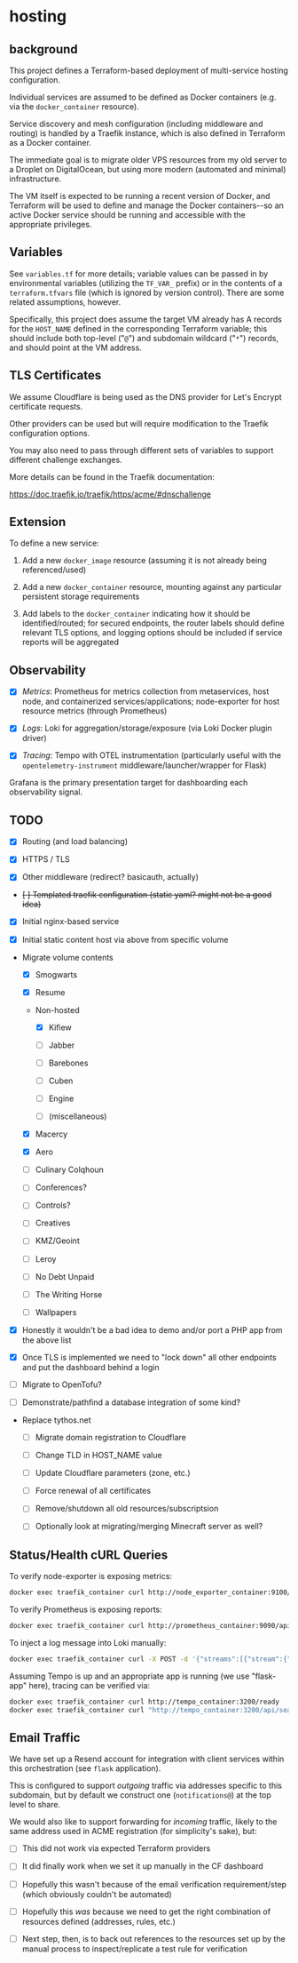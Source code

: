 # hosting

## background

This project defines a Terraform-based deployment of multi-service hosting configuration.

Individual services are assumed to be defined as Docker containers (e.g. via the `docker_container` resource).

Service discovery and mesh configuration (including middleware and routing) is handled by a Traefik instance, which is also defined in Terraform as a Docker container.

The immediate goal is to migrate older VPS resources from my old server to a Droplet on DigitalOcean, but using more modern (automated and minimal) infrastructure.

The VM itself is expected to be running a recent version of Docker, and Terraform will be used to define and manage the Docker containers--so an active Docker service should be running and accessible with the appropriate privileges.

## Variables

See `variables.tf` for more details; variable values can be passed in by environmental variables (utilizing the `TF_VAR_` prefix) or in the contents of a `terraform.tfvars` file (which is ignored by version control). There are some related assumptions, however.

Specifically, this project does assume the target VM already has A records for the `HOST_NAME` defined in the corresponding Terraform variable; this should include both top-level ("`@`") and subdomain wildcard ("`*`") records, and should point at the VM address.

## TLS Certificates

We assume Cloudflare is being used as the DNS provider for Let's Encrypt certificate requests.

Other providers can be used but will require modification to the Traefik configuration options.

You may also need to pass through different sets of variables to support different challenge exchanges.

More details can be found in the Traefik documentation:

https://doc.traefik.io/traefik/https/acme/#dnschallenge

## Extension

To define a new service:

1. Add a new `docker_image` resource (assuming it is not already being referenced/used)

1. Add a new `docker_container` resource, mounting against any particular persistent storage requirements

1. Add labels to the `docker_container` indicating how it should be identified/routed; for secured endpoints, the router labels should define relevant TLS options, and logging options should be included if service reports will be aggregated

## Observability

- [x] *Metrics*: Prometheus for metrics collection from metaservices, host node, and containerized services/applications; node-exporter for host resource metrics (through Prometheus)

- [x] *Logs*: Loki for aggregation/storage/exposure (via Loki Docker plugin driver)

- [x] *Tracing*: Tempo with OTEL instrumentation (particularly useful with the `opentelemetry-instrument` middleware/launcher/wrapper for Flask)

Grafana is the primary presentation target for dashboarding each observability signal.

## TODO

- [x] Routing (and load balancing)

- [x] HTTPS / TLS

- [x] Other middleware (redirect? basicauth, actually)

- ~~[ ] Templated traefik configuration (static yaml? might not be a good idea)~~

- [x] Initial nginx-based service

- [x] Initial static content host via above from specific volume

- Migrate volume contents

  - [x] Smogwarts
   
  - [x] Resume

  - Non-hosted

    - [x] Kifiew

    - [ ] Jabber

    - [ ] Barebones

    - [ ] Cuben

    - [ ] Engine

    - [ ] (miscellaneous)

  - [x] Macercy

  - [x] Aero

  - [ ] Culinary Colqhoun

  - [ ] Conferences?

  - [ ] Controls?

  - [ ] Creatives

  - [ ] KMZ/Geoint

  - [ ] Leroy

  - [ ] No Debt Unpaid

  - [ ] The Writing Horse

  - [ ] Wallpapers

- [x] Honestly it wouldn't be a bad idea to demo and/or port a PHP app from the above list  

- [x] Once TLS is implemented we need to "lock down" all other endpoints and put the dashboard behind a login

- [ ] Migrate to OpenTofu?

- [ ] Demonstrate/pathfind a database integration of some kind?

- Replace tythos.net

  - [ ] Migrate domain registration to Cloudflare

  - [ ] Change TLD in HOST_NAME value

  - [ ] Update Cloudflare parameters (zone, etc.)

  - [ ] Force renewal of all certificates

  - [ ] Remove/shutdown all old resources/subscriptsion

  - [ ] Optionally look at migrating/merging Minecraft server as well?

## Status/Health cURL Queries

To verify node-exporter is exposing metrics:

```sh
docker exec traefik_container curl http://node_exporter_container:9100/metrics
```

To verify Prometheus is exposing reports:

```sh
docker exec traefik_container curl http://prometheus_container:9090/api/v1/query --data-urlencode 'query=up{job="prometheus"}'
```

To inject a log message into Loki manually:

```sh
docker exec traefik_container curl -X POST -d '{"streams":[{"stream":{"container":"test"},"values":[["'$(date +%s%N)'","test log message"]]}]}' -H "Content-Type: application/json" http://loki_container:3100/loki/api/v1/push
```

Assuming Tempo is up and an appropriate app is running (we use "flask-app" here), tracing can be verified via:

```sh
docker exec traefik_container curl http://tempo_container:3200/ready
docker exec traefik_container curl "http://tempo_container:3200/api/search?tags=service.name%3Dflask-app&limit=10"
```

## Email Traffic

We have set up a Resend account for integration with client services within this orchestration (see `flask` application).

This is configured to support *outgoing* traffic via addresses specific to this subdomain, but by default we construct one (`notifications@`) at the top level to share.

We would also like to support forwarding for *incoming* traffic, likely to the same address used in ACME registration (for simplicity's sake), but:

- [ ] This did not work via expected Terraform providers

- [ ] It did finally work when we set it up manually in the CF dashboard

- [ ] Hopefully this wasn't because of the email verification requirement/step (which obviously couldn't be automated)

- [ ] Hopefully this *was* because we need to get the right combination of resources defined (addresses, rules, etc.)

- [ ] Next step, then, is to back out references to the resources set up by the manual process to inspect/replicate a test rule for verification
